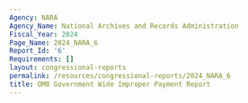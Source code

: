 ```yaml
---
Agency: NARA
Agency_Name: National Archives and Records Administration
Fiscal_Year: 2024
Page_Name: 2024_NARA_6
Report_Id: '6'
Requirements: []
layout: congressional-reports
permalink: /resources/congressional-reports/2024_NARA_6
title: OMB Government Wide Improper Payment Report
---
```


